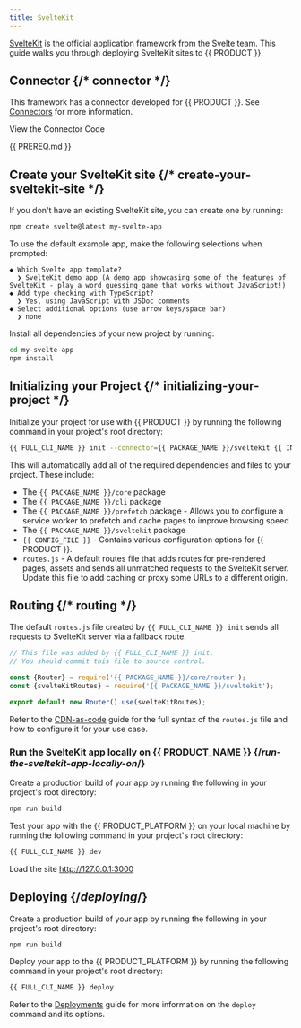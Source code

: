 ```yaml
---
title: SvelteKit
---
```


[SvelteKit](https://kit.svelte.dev/) is the official application framework from the Svelte team. This guide walks you through deploying SvelteKit sites to {{ PRODUCT }}.

<!-- ## Example {/* example */}

<ExampleButtons
  title="SvelteKit"
  siteUrl="https://edgio-community-examples-svelte-live.layer0-limelight.link/"
  repoUrl="https://github.com/edgio-docs/edgio-svelte-example"
  deployFromRepo
/> -->

## Connector {/* connector */}

This framework has a connector developed for {{ PRODUCT }}. See [Connectors](/guides/sites_frameworks/connectors) for more information.

<ButtonLink
  variant="stroke"
  type="code"
  withIcon={true}
  href="https://github.com/edgio-docs/edgio-connectors/tree/main/edgio-sveltekit-connector">
  View the Connector Code
</ButtonLink>

{{ PREREQ.md }}

## Create your SvelteKit site {/* create-your-sveltekit-site */}

If you don't have an existing SvelteKit site, you can create one by running:

```bash
npm create svelte@latest my-svelte-app
```

To use the default example app, make the following selections when prompted:
```plaintext diff highlight="2,8"
◆ Which Svelte app template?
  ❯ SvelteKit demo app (A demo app showcasing some of the features of SvelteKit - play a word guessing game that works without JavaScript!)
◆ Add type checking with TypeScript?
  ❯ Yes, using JavaScript with JSDoc comments
◆ Select additional options (use arrow keys/space bar)
  ❯ none
```

Install all dependencies of your new project by running:
```bash
cd my-svelte-app
npm install
```

## Initializing your Project {/* initializing-your-project */}

Initialize your project for use with {{ PRODUCT }} by running the following command in your project's root directory:

```bash
{{ FULL_CLI_NAME }} init --connector={{ PACKAGE_NAME }}/sveltekit {{ INIT_ARG_EDGIO_VERSION }}
```

This will automatically add all of the required dependencies and files to your project. These include:

- The `{{ PACKAGE_NAME }}/core` package
- The `{{ PACKAGE_NAME }}/cli` package
- The `{{ PACKAGE_NAME }}/prefetch` package - Allows you to configure a service worker to prefetch and cache pages to improve browsing speed
- The `{{ PACKAGE_NAME }}/sveltekit` package
- `{{ CONFIG_FILE }}` - Contains various configuration options for {{ PRODUCT }}.
- `routes.js` - A default routes file that adds routes for pre-rendered pages, assets and sends all unmatched requests to the SvelteKit server. Update this file to add caching or proxy some URLs to a different origin.

## Routing {/* routing */}

The default `routes.js` file created by `{{ FULL_CLI_NAME }} init` sends all requests to SvelteKit server via a fallback route.

```js
// This file was added by {{ FULL_CLI_NAME }} init.
// You should commit this file to source control.

const {Router} = require('{{ PACKAGE_NAME }}/core/router');
const {svelteKitRoutes} = require('{{ PACKAGE_NAME }}/sveltekit');

export default new Router().use(svelteKitRoutes);
```

Refer to the [CDN-as-code](/guides/performance/cdn_as_code) guide for the full syntax of the `routes.js` file and how to configure it for your use case.


### Run the SvelteKit app locally on {{ PRODUCT_NAME }} {/*run-the-sveltekit-app-locally-on*/}

Create a production build of your app by running the following in your project's root directory:

```bash
npm run build
```

Test your app with the {{ PRODUCT_PLATFORM }} on your local machine by running the following command in your project's root directory:

```bash
{{ FULL_CLI_NAME }} dev
```

Load the site http://127.0.0.1:3000

## Deploying {/*deploying*/}

Create a production build of your app by running the following in your project's root directory:

```bash
npm run build
```

Deploy your app to the {{ PRODUCT_PLATFORM }} by running the following command in your project's root directory:

```bash
{{ FULL_CLI_NAME }} deploy
```

Refer to the [Deployments](/guides/basics/deployments) guide for more information on the `deploy` command and its options.
